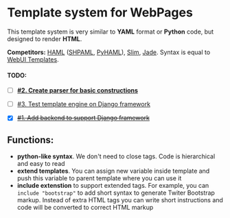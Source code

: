 Template system for WebPages
===

This template system is very similar to **YAML** format or **Python** code, but designed to render **HTML**.

**Competitors:** [HAML](http://haml.info) ([SHPAML](https://github.com/dsc/shpaml), [PyHAML](https://github.com/mikeboers/PyHAML)), [Slim](http://slim-lang.com), [Jade](http://jade-lang.com/). Syntax is equal to [WebUI Templates](https://github.com/webui/template).


#### TODO:

- [ ] **[#2. Create parser for basic constructions](../../issues/2)**
- [ ] [#3. Test template engine on Django framework](../../issues/3)
- [x] ~~[#1. Add backend to support Django framework](../../issues/1)~~


Functions:
----

* **python-like syntax**. We don't need to close tags. Code is hierarchical and easy to read
* **extend templates**. You can assign new variable inside template and push this variable to parent template where you can use it
* **include extenstion** to support extended tags. For example, you can `include "bootstrap"` to add short syntax to generate Twiter Bootstrap markup. Instead of extra HTML tags you can write short instructions and code will be converted to correct HTML markup
